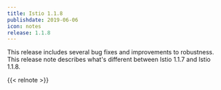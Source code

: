 ```yaml
---
title: Istio 1.1.8
publishdate: 2019-06-06
icon: notes
release: 1.1.8
---
```


This release includes several bug fixes and improvements to robustness.  This release note describes what's different between Istio 1.1.7 and Istio 1.1.8.

{{< relnote >}}
